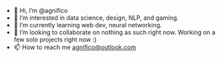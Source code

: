 - 👋 Hi, I’m @agnifico
- 👀 I’m interested in data science, design, NLP, and gaming.
- 🌱 I’m currently learning web dev, neural networking. 
- 💞️ I’m looking to collaborate on nothing as such right now. Working on a few solo projects right now :)
- 📫 How to reach me agnifico@outlook.com

<!---
agnifico/agnifico is a ✨ special ✨ repository because its `README.md` (this file) appears on your GitHub profile.
You can click the Preview link to take a look at your changes.
--->
